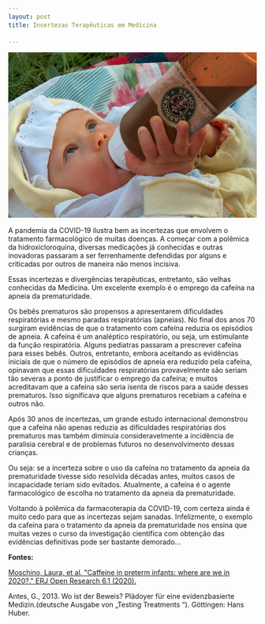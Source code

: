 ```yaml
---
layout: post
title: Incertezas Terapêuticas em Medicina 

---
```

![](/images/caffeine_baby.jpeg)


A pandemia da COVID-19 ilustra bem as incertezas que envolvem o tratamento farmacológico de muitas doenças. A começar com a polêmica da hidroxicloroquina, diversas medicações já conhecidas e outras inovadoras passaram a ser ferrenhamente defendidas por alguns e criticadas por outros de maneira não menos incisiva.

Essas incertezas e divergências terapêuticas, entretanto, são velhas conhecidas da Medicina. Um excelente exemplo é o emprego da cafeína na apneia da prematuridade. 

Os bebês prematuros são propensos a apresentarem dificuldades respiratórias e mesmo paradas respiratórias (apneias). No final dos anos 70 surgiram evidências de que o tratamento com cafeína reduzia os episódios de apneia. A cafeína é um analéptico respiratório, ou seja, um estimulante da função respiratória. Alguns pediatras passaram a prescrever cafeína para esses bebês. Outros, entretanto, embora aceitando as evidências iniciais de que o número de episódios de apneia era reduzido pela cafeína, opinavam que essas dificuldades respiratórias provavelmente são seriam tão severas a ponto de justificar o emprego da cafeína; e muitos acreditavam que a cafeína são seria isenta de riscos para a saúde desses prematuros. Isso significava que alguns prematuros recebiam a cafeína e outros não.

Após 30 anos de incertezas, um grande estudo internacional demonstrou que a cafeína não apenas reduzia as dificuldades respiratórias dos prematuros mas também diminuía consideravelmente a incidência de paralisia cerebral e de problemas futuros no desenvolvimento dessas crianças. 

Ou seja: se a incerteza sobre o uso da cafeína no tratamento da apneia da prematuridade tivesse sido resolvida décadas antes, muitos casos de incapacidade teriam sido evitados.
Atualmente, a cafeína é o agente farmacológico de escolha no tratamento da apneia da prematuridade.

Voltando à polêmica da farmacoterapia da COVID-19, com certeza ainda é muito cedo para que as incertezas sejam sanadas. Infelizmente, o exemplo da cafeína para o tratamento da apneia da prematuridade nos ensina que muitas vezes o curso da investigação científica com obtenção das evidências definitivas pode ser bastante demorado...


**Fontes:** 

[Moschino, Laura, et al. "Caffeine in preterm infants: where are we in 2020?." ERJ Open Research 6.1 (2020).](https://openres.ersjournals.com/content/6/1/00330-2019)

Antes, G., 2013. Wo ist der Beweis? Plädoyer für eine evidenzbasierte Medizin.(deutsche Ausgabe von „Testing Treatments “). Göttingen: Hans Huber.







